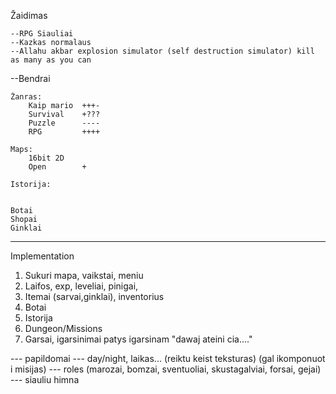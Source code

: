 Žaidimas 

	--RPG Siauliai
	--Kazkas normalaus
	--Allahu akbar explosion simulator (self destruction simulator) kill as many as you can


--Bendrai
	

	Žanras:
		Kaip mario	+++-
		Survival	+???
		Puzzle		----
		RPG			++++

	Maps:
		16bit 2D
		Open		+

	Istorija:


	Botai
	Shopai
	Ginklai

---

Implementation


1. Sukuri mapa, vaikstai, meniu
2. Laifos, exp, leveliai, pinigai,   
3. Itemai (sarvai,ginklai), inventorius
4. Botai
5. Istorija 
6. Dungeon/Missions
7. Garsai, igarsinimai patys igarsinam "dawaj ateini cia...."


--- papildomai 
	--- day/night, laikas... (reiktu keist teksturas) (gal ikomponuot i misijas)
	--- roles (marozai, bomzai, sventuoliai, skustagalviai, forsai, gejai)
	--- siauliu himna


